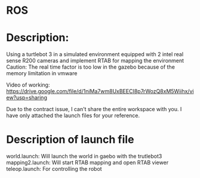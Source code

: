 # ROS

# Description:

Using a turtlebot 3 in a simulated environment equipped with 2 intel real sense R200 cameras and implement RTAB for mapping the environment
Caution: The real time factor is too low in the gazebo because of the memory limitation in vmware

Video of working: https://drive.google.com/file/d/1niMa7wm8UxBEECI8p7rWozQ8xM5Wiihx/view?usp=sharing

Due to the contract issue, I can't share the entire workspace with you. I have only attached the launch files for your reference. 
# Description of launch file
world.launch: Will launch the world in gaebo with the trutlebot3
mapping2.launch: Will start RTAB mapping and open RTAB viewer
teleop.launch: For controlling the robot
